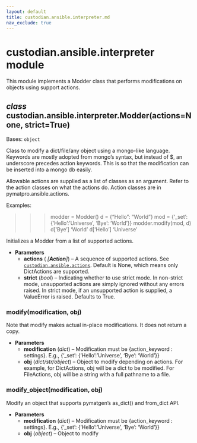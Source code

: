 ```yaml
---
layout: default
title: custodian.ansible.interpreter.md
nav_exclude: true
---
```


# custodian.ansible.interpreter module

This module implements a Modder class that performs modifications on objects
using support actions.

## *class* custodian.ansible.interpreter.Modder(actions=None, strict=True)

Bases: `object`

Class to modify a dict/file/any object using a mongo-like language.
Keywords are mostly adopted from mongo’s syntax, but instead of $, an
underscore precedes action keywords. This is so that the modification can
be inserted into a mongo db easily.

Allowable actions are supplied as a list of classes as an argument. Refer
to the action classes on what the actions do. Action classes are in
pymatpro.ansible.actions.

Examples:

> > > modder = Modder()
> > > d = {“Hello”: “World”}
> > > mod = {‘_set’: {‘Hello’:’Universe’, ‘Bye’: ‘World’}}
> > > modder.modify(mod, d)
> > > d[‘Bye’]
> > > ‘World’
> > > d[‘Hello’]
> > > ‘Universe’

Initializes a Modder from a list of supported actions.

* **Parameters**
  * **actions** (    *[**Action**]*) – A sequence of supported actions. See
    [`custodian.ansible.actions`](custodian.ansible.actions.md#module-custodian.ansible.actions). Default is None,
    which means only DictActions are supported.
  * **strict** (*bool*) – Indicating whether to use strict mode. In non-strict
    mode, unsupported actions are simply ignored without any
    errors raised. In strict mode, if an unsupported action is
    supplied, a ValueError is raised. Defaults to True.

### modify(modification, obj)

Note that modify makes actual in-place modifications. It does not
return a copy.

* **Parameters**
  * **modification** (*dict*) – Modification must be {action_keyword :
    settings}. E.g., {‘_set’: {‘Hello’:’Universe’, ‘Bye’: ‘World’}}
  * **obj** (*dict/str/object*) – Object to modify depending on actions. For
    example, for DictActions, obj will be a dict to be modified.
    For FileActions, obj will be a string with a full pathname to a
    file.

### modify_object(modification, obj)

Modify an object that supports pymatgen’s as_dict() and from_dict API.

* **Parameters**
  * **modification** (*dict*) – Modification must be {action_keyword :
    settings}. E.g., {‘_set’: {‘Hello’:’Universe’, ‘Bye’: ‘World’}}
  * **obj** (*object*) – Object to modify